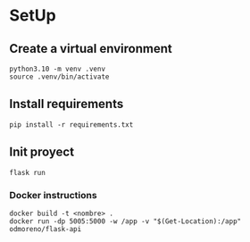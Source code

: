 # SetUp
## Create a virtual environment

```
python3.10 -m venv .venv
source .venv/bin/activate
```

## Install requirements
```
pip install -r requirements.txt
```

## Init proyect

```
flask run
```

### Docker instructions

```
docker build -t <nombre> .
docker run -dp 5005:5000 -w /app -v "$(Get-Location):/app" odmoreno/flask-api
```
